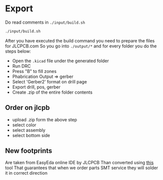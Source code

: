 # Export

Do read comments in `./input/build.sh`

```bash
./input/build.sh
```

After you have executed the build command you need to prepare the files for JLCPCB.com
So you go into `./output/*` and for every folder you do the steps below:

- Open the `.kicad` file under the generated folder
- Run DRC
- Press "B" to fill zones
- Phabrication Output => gerber
- Select 'Gerber2' format on drill page
- Export drill, pos, gerber
- Create .zip of the entire folder contents

## Order on jlcpb

- upload .zip form the above step
- select color
- select assembly
- select bottom side

## New footprints

Are taken from EasyEda online IDE by JLCPCB
Than converted using [this](https://wokwi.com/tools/easyeda2kicad) tool
That guarantees that when we order parts SMT service they will solder it in correct direction
